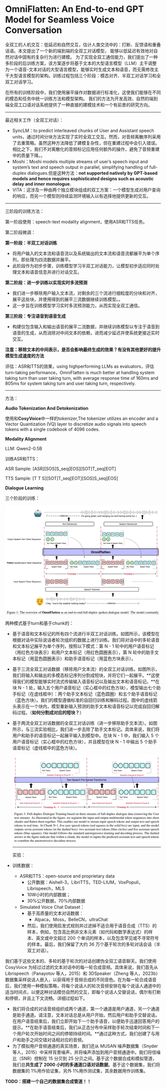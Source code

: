 # OmniFlatten: An End-to-end GPT Model for Seamless Voice Conversation

全双工的人机交互：低延迟和自然交互，估计人类交流中的：打断、反馈语和重叠话语。本文提出了一个新的端到端的全双工对话模型，
能够以低延迟有效地对自然对话中固有的复杂行为进行建模。
为了实现全双工通信能力，我们提出了一种多阶段的后训练方案，该方案逐步将基于文本的大型语言模型（LLM）主干调整为一个语音-文本对话的大型语言模型，能够实时生成文本和语音，而无需修改主干大型语言模型的架构。训练过程包括三个阶段：模态对齐、半双工对话学习和全双工对话学习。

在所有的训练阶段中，我们使用展平操作对数据进行标准化，这使我们能够在不同的模态和任务中统一训练方法和模型架构。
我们的方法为开发高效、自然的端到端全双工口语对话系统提供了一种直接的建模技术和一个有前景的研究方向。

---

最近相关工作（全双工对话）：

* SyncLM：to predict interleaved chunks of User and Assistant speech units，通过时间分块方法实现了实时全双工交互。然而，对音频离散序列采用了去重策略。虽然这种方法降低了建模复杂性，但在重建过程中会引入错误。相比之下，我们不对离散化的音频标记应用任何额外的操作，避免了音频重建中的质量下降。。
* Moshi：Moshi models multiple streams of user’s speech input and system’s text and speech output in parallel, simplifying handling of full-duplex dialogues.但是这种方法：**not supported natively by GPT-based models and hence requires sophisticated designs such as acoustic delay and inner monologue.**
* VITA：这涉及一种由两个独立模块组成的双工方案：一个模型生成对用户查询的响应，而另一个模型则持续监测环境输入以有选择地提供更新的交互。

---

三阶段的训练方法：

第一阶段使用：speech-text modality alignment，使用ASR和TTS任务。

第二阶段微调：

**第一阶段：半双工对话训练**

* 将用户输入的文本流和语音流以及系统输出的文本流和语音流都展平为单个序列，即处理为四流数据并展平。
* 此阶段作为初步步骤，训练模型学习半双工对话能力，让模型初步适应同时处理文本和语音信息并进行对话交互。

**第二阶段：进一步训练以实现实时多流预测**

* 我们进一步移除用户输入文本流，对剩余的三个流进行细粒度的分块和对齐，展平这些块，并使用得到的展平三流数据继续训练模型。。
* 这一步旨在训练模型学习实时多流预测能力，从而实现全双工通信。

**第三阶段：专注语音到语音生成**

* 构建仅包含输入和输出语音的展平二流数据，并继续训练模型以专注于语音到语音的生成，从而消除对中间文本的依赖，进而减少延迟并使系统更接近实时交互。

**注意：移除文本的中间表示，是否会影响最终生成的效果？有没有其他更好的提升模型生成速度的方法**

评估：ASR和TTS的效果，using highperforming LLMs as evaluators，评估turn-taking performance，OmniFlatten is much better at handling system taking turn than user taking turn, with average response time of 160ms and 805ms for system taking turn and user taking turn, respectively.

---

方法：

**Audio Tokenization And Detokenization**

使用和**CosyVoice**中一样的tokenizer,The tokenizer utilizes an encoder and a Vector Quantization (VQ) layer to discretize audio signals into speech tokens with a single codebook of 4096 codes.

**Modality Alignment**

LLM: Qwen2-0.5B

训练ASR和TTS：

ASR Sample: [ASR][SOS]S\_seq[EOS][SOT]T\_seq[EOT]

TTS Sample: [T T S][SOT]T\_seq[EOT][SOS]S\_seq[EOS]

**Dialogue Learning**

三个阶段的训练：

![image.png](assets/OmniFlatten_overview.png)

两种模式基于turn和基于chunk的：

* 基于语音和文本标记的所有四个流进行半双工对话训练。如图所示，该模型在根据对话中实际说话者轮次组织的数据上进行训练。我们将对话中的多轮语音和文本标记展平为单个序列，按照以下模式：第 N - 1 轮中的用户语音标记（用红色方块表示）和用户文本标记（用红色圆圈表示），第 N 轮中的助手文本标记（用蓝色圆圈表示）和助手语音标记（用蓝色方块表示）。
* 基于三流全双工对话数据（移除用户文本流）的全双工对话训练。如图所示，我们将输入和输出的多模态标记序列分割成短块，并将它们一起展平。**这使得我们的模型能够实时流式传输输入语音标记以及输出文本和语音标记。**在块 N - 1 处，输入五个用户语音标记（实心框中的红色方块），模型输出七个助手标记（在虚线框中）：两个助手文本标记（蓝色圆圈）和五个助手语音标记（蓝色方块）。我们的模型遵循标准的自回归训练和解码过程。图中的虚线箭头表示在一个块内，模型重新输入预测的助手文本和语音标记以完成自回归解码过程。（**如何分割成对应的短块？**）
* 基于两流全双工对话数据的全双工对话训练（进一步移除助手文本流）。如图所示，与三流实验相比，我们进一步去除了助手文本标记。具体来说，我们将用户和助手的语音标记一起展平输入到模型中。在块 N - 1 中，我们输入 5 个用户语音标记（实心框中的红色方块），并且模型在块 N - 1 中输出 5 个助手语音标记（虚线框中的蓝色方块）。

  ![image.png](assets/OmniFlatten_full_duplex_chunk_train.png)

  ---

  实验：
* 训练数据：

  * ASR和TTS：open-source and proprietary data
    * 公开数据：Aishell-3，LibriTTS，TED-LIUM，VoxPopuli，Librispeech，MLS
    * 10W小时的内部数据；
    * 30%公开数据，70%内部数据
  * Simulated Voice Chat Dataset：
    * 基于高质量的文本对话数据：
      * Alpaca，Moss，BelleCN，ultraChat
    * 然后，我们使用启发式规则并过滤掉不适合用于语音合成（TTS）的样本，例如，包含高比例非文本元素（如代码和数学表达式）的样本、英文或中文超过 200 个单词的样本，以及包含罕见或不寻常符号的样本。最后，我们保留了大约 36 万个基于轮次的多轮对话会话（半双工对话）。

我们基于这些文本的、多轮的基于轮次的对话创建伪全双工语音聊天。我们使用 CosyVoice 为经过过滤的文本对话中的每一轮合成音频。具体来说，我们首先从 Librispeech（Panayotov 等人，2015）和 3DSpeaker（Zheng 等人，2023b）数据集采样说话人嵌入，以获得用于音频合成的不同音色。在为每一轮合成语音后，我们使用一种模拟策略，将每个说话人的轮次音频安排在每个说话人通道中的适当时间点，以便这种对话模仿自然的交互，即每个说话人交替说话，偶尔有打断和停顿，并且上下文流畅。详细过程如下。

* 我们将合成的对话音频组织成两个通道，第一个通道是用户通道，另一个通道是助手通道。请注意，文本对话总是从用户开始，然后用户和助手交替说话。在用户语音结束后，我们立即开始下一个助手语音，以便助手迅速回答用户的提示。**在助手语音结束后，我们从正态分布中采样助手轮次结束时间和下一个用户轮次开始时间之间的停顿持续时间。**通过这种方式，我们创建了与用户和助手之间交错对话相对应的音频。
* 为了模拟用户音频通道的真实场景，我们还从 MUSAN 噪声数据集（Snyder 等人，2015）中采样背景噪声，并将噪声添加到用户音频通道中。我们将信噪比（SNR）控制在 15 分贝到 25 分贝之间。基于这个数据合成和模拟管道，我们总**共生成了 2000 小时的多通道口语对话数据**。基于这个数据集，我们将数据集的 1%用作验证集，另外 1%用作测试集，其余数据用作训练集。

**TODO：搭建一个自己的数据集合成管道！！**
